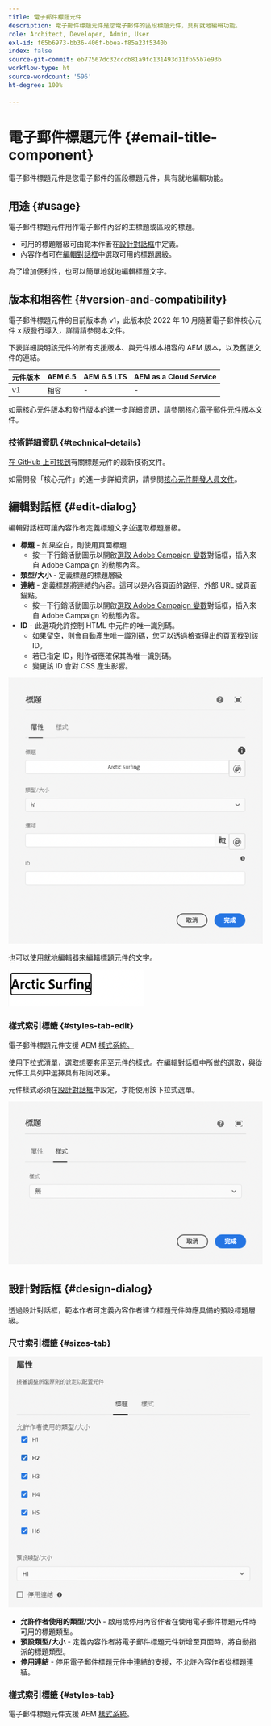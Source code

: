 ```yaml
---
title: 電子郵件標題元件
description: 電子郵件標題元件是您電子郵件的區段標題元件，具有就地編輯功能。
role: Architect, Developer, Admin, User
exl-id: f65b6973-bb36-406f-bbea-f85a23f5340b
index: false
source-git-commit: eb77567dc32cccb81a9fc131493d11fb55b7e93b
workflow-type: ht
source-wordcount: '596'
ht-degree: 100%

---
```



# 電子郵件標題元件 {#email-title-component}

電子郵件標題元件是您電子郵件的區段標題元件，具有就地編輯功能。

## 用途 {#usage}

電子郵件標題元件用作電子郵件內容的主標題或區段的標題。

* 可用的標題層級可由範本作者在[設計對話框](#design-dialog)中定義。
* 內容作者可在[編輯對話框](#edit-dialog)中選取可用的標題層級。

為了增加便利性，也可以簡單地就地編輯標題文字。

## 版本和相容性 {#version-and-compatibility}

電子郵件標題元件的目前版本為 v1，此版本於 2022 年 10 月隨著電子郵件核心元件 x 版發行導入，詳情請參閱本文件。

下表詳細說明該元件的所有支援版本、與元件版本相容的 AEM 版本，以及舊版文件的連結。

| 元件版本 | AEM 6.5 | AEM 6.5 LTS | AEM as a Cloud Service |
|---|---|---|---|
| v1 | 相容 | - | - |

如需核心元件版本和發行版本的進一步詳細資訊，請參閱[核心電子郵件元件版本](/help/versions.md)文件。

### 技術詳細資訊 {#technical-details}

[在 GitHub 上可找到](https://adobe.com/go/aem_cmp_tech_email_title_v1)有關標題元件的最新技術文件。

如需開發「核心元件」的進一步詳細資訊，請參閱[核心元件開發人員文件](/help/developing/overview.md)。

## 編輯對話框 {#edit-dialog}

編輯對話框可讓內容作者定義標題文字並選取標題層級。

* **標題** - 如果空白，則使用頁面標題
   * 按一下行銷活動圖示以開啟[選取 Adobe Campaign 變數](/help/email/campaign-variables.md)對話框，插入來自 Adobe Campaign 的動態內容。
* **類型/大小** - 定義標題的標題層級
* **連結** - 定義標題將連結的內容。這可以是內容頁面的路徑、外部 URL 或頁面錨點。
   * 按一下行銷活動圖示以開啟[選取 Adobe Campaign 變數](/help/email/campaign-variables.md)對話框，插入來自 Adobe Campaign 的動態內容。
* **ID** - 此選項允許控制 HTML 中元件的唯一識別碼。
   * 如果留空，則會自動產生唯一識別碼，您可以透過檢查得出的頁面找到該 ID。
   * 若已指定 ID，則作者應確保其為唯一識別碼。
   * 變更該 ID 會對 CSS 產生影響。

![電子郵件標題元件的編輯對話框](/help/email/assets/email-title-edit.png)

也可以使用就地編輯器來編輯標題元件的文字。

![電子郵件標題元件的就地編輯](/help/email/assets/email-title-edit-inline.png)

### 樣式索引標籤 {#styles-tab-edit}

電子郵件標題元件支援 AEM [樣式系統。](/help/get-started/authoring.md#component-styling)

使用下拉式清單，選取想要套用至元件的樣式。在編輯對話框中所做的選取，與從元件工具列中選擇具有相同效果。

元件樣式必須在[設計對話框](#design-dialog)中設定，才能使用該下拉式選單。

![標題元件編輯對話框的樣式索引標籤](/help/email/assets/email-title-edit-styles.png)

## 設計對話框 {#design-dialog}

透過設計對話框，範本作者可定義內容作者建立標題元件時應具備的預設標題層級。

### 尺寸索引標籤 {#sizes-tab}

![標題元件的設計對話框](/help/email/assets/email-title-design.png)

* **允許作者使用的類型/大小** - 啟用或停用內容作者在使用電子郵件標題元件時可用的標題類型。
* **預設類型/大小** - 定義內容作者將電子郵件標題元件新增至頁面時，將自動指派的標題類型。
* **停用連結** - 停用電子郵件標題元件中連結的支援，不允許內容作者從標題連結。

### 樣式索引標籤 {#styles-tab}

電子郵件標題元件支援 AEM [樣式系統](/help/get-started/authoring.md#component-styling)。
